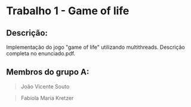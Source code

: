 # Trabalho 1 - Game of life

## Descrição:

Implementação do jogo "game of life" utilizando multithreads.
Descrição completa no enunciado.pdf.

## Membros do grupo A:

  > João Vicente Souto

  > Fabíola Maria Kretzer
